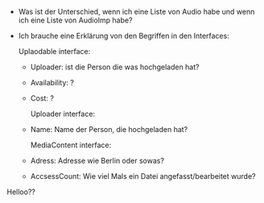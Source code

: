 - Was ist der Unterschied, wenn ich eine Liste von Audio habe und wenn
ich eine Liste von AudioImp habe?
- Ich brauche eine Erklärung von den Begriffen in den Interfaces:



    Uplaodable interface:

  - Uploader: ist die Person die was hochgeladen hat?
  - Availability: ?
  - Cost: ?

    
    Uploader interface:
  - Name: Name der Person, die hochgeladen hat?


    MediaContent interface:
  - Adress: Adresse wie Berlin oder sowas?
  - AccsessCount: Wie viel Mals ein Datei angefasst/bearbeitet wurde?

Helloo??